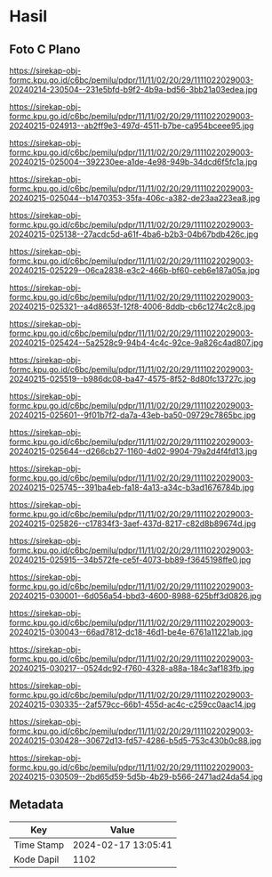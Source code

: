 # Hasil

## Foto C Plano

https://sirekap-obj-formc.kpu.go.id/c6bc/pemilu/pdpr/11/11/02/20/29/1111022029003-20240214-230504--231e5bfd-b9f2-4b9a-bd56-3bb21a03edea.jpg

https://sirekap-obj-formc.kpu.go.id/c6bc/pemilu/pdpr/11/11/02/20/29/1111022029003-20240215-024913--ab2ff9e3-497d-4511-b7be-ca954bceee95.jpg

https://sirekap-obj-formc.kpu.go.id/c6bc/pemilu/pdpr/11/11/02/20/29/1111022029003-20240215-025004--392230ee-a1de-4e98-949b-34dcd6f5fc1a.jpg

https://sirekap-obj-formc.kpu.go.id/c6bc/pemilu/pdpr/11/11/02/20/29/1111022029003-20240215-025044--b1470353-35fa-406c-a382-de23aa223ea8.jpg

https://sirekap-obj-formc.kpu.go.id/c6bc/pemilu/pdpr/11/11/02/20/29/1111022029003-20240215-025138--27acdc5d-a61f-4ba6-b2b3-04b67bdb426c.jpg

https://sirekap-obj-formc.kpu.go.id/c6bc/pemilu/pdpr/11/11/02/20/29/1111022029003-20240215-025229--06ca2838-e3c2-466b-bf60-ceb6e187a05a.jpg

https://sirekap-obj-formc.kpu.go.id/c6bc/pemilu/pdpr/11/11/02/20/29/1111022029003-20240215-025321--a4d8653f-12f8-4006-8ddb-cb6c1274c2c8.jpg

https://sirekap-obj-formc.kpu.go.id/c6bc/pemilu/pdpr/11/11/02/20/29/1111022029003-20240215-025424--5a2528c9-94b4-4c4c-92ce-9a826c4ad807.jpg

https://sirekap-obj-formc.kpu.go.id/c6bc/pemilu/pdpr/11/11/02/20/29/1111022029003-20240215-025519--b986dc08-ba47-4575-8f52-8d80fc13727c.jpg

https://sirekap-obj-formc.kpu.go.id/c6bc/pemilu/pdpr/11/11/02/20/29/1111022029003-20240215-025601--9f01b7f2-da7a-43eb-ba50-09729c7865bc.jpg

https://sirekap-obj-formc.kpu.go.id/c6bc/pemilu/pdpr/11/11/02/20/29/1111022029003-20240215-025644--d266cb27-1160-4d02-9904-79a2d4f4fd13.jpg

https://sirekap-obj-formc.kpu.go.id/c6bc/pemilu/pdpr/11/11/02/20/29/1111022029003-20240215-025745--391ba4eb-fa18-4a13-a34c-b3ad1676784b.jpg

https://sirekap-obj-formc.kpu.go.id/c6bc/pemilu/pdpr/11/11/02/20/29/1111022029003-20240215-025826--c17834f3-3aef-437d-8217-c82d8b89674d.jpg

https://sirekap-obj-formc.kpu.go.id/c6bc/pemilu/pdpr/11/11/02/20/29/1111022029003-20240215-025915--34b572fe-ce5f-4073-bb89-f3645198ffe0.jpg

https://sirekap-obj-formc.kpu.go.id/c6bc/pemilu/pdpr/11/11/02/20/29/1111022029003-20240215-030001--6d056a54-bbd3-4600-8988-625bff3d0826.jpg

https://sirekap-obj-formc.kpu.go.id/c6bc/pemilu/pdpr/11/11/02/20/29/1111022029003-20240215-030043--66ad7812-dc18-46d1-be4e-6761a11221ab.jpg

https://sirekap-obj-formc.kpu.go.id/c6bc/pemilu/pdpr/11/11/02/20/29/1111022029003-20240215-030217--0524dc92-f760-4328-a88a-184c3af183fb.jpg

https://sirekap-obj-formc.kpu.go.id/c6bc/pemilu/pdpr/11/11/02/20/29/1111022029003-20240215-030335--2af579cc-66b1-455d-ac4c-c259cc0aac14.jpg

https://sirekap-obj-formc.kpu.go.id/c6bc/pemilu/pdpr/11/11/02/20/29/1111022029003-20240215-030428--30672d13-fd57-4286-b5d5-753c430b0c88.jpg

https://sirekap-obj-formc.kpu.go.id/c6bc/pemilu/pdpr/11/11/02/20/29/1111022029003-20240215-030509--2bd65d59-5d5b-4b29-b566-2471ad24da54.jpg


## Metadata

| Key        | Value               |
| ---------- | ------------------- |
| Time Stamp | 2024-02-17 13:05:41 |
| Kode Dapil | 1102                |



